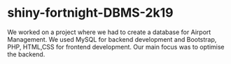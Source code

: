# shiny-fortnight-DBMS-2k19
We  worked  on  a  project  where  we  had  to  create  a  database  for  Airport  Management.  We  used  MySQL  for  backend  development  and  Bootstrap,  PHP,  HTML,CSS  for  frontend  development.  Our  main  focus  was  to  optimise  the backend. 

